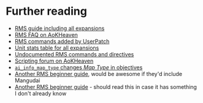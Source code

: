 # Further reading

- [RMS guide including all expansions](http://aok.heavengames.com/blacksmith/showfile.php?fileid=12178)
- [RMS FAQ on AoKHeaven](http://aok.heavengames.com/cgi-bin/forums/display.cgi?action=ct&f=28,42485,,30)
- [RMS commands added by UserPatch](http://userpatch.aiscripters.net/reference.html)
- [Unit stats table for all expansions](http://aok.heavengames.com/university/game-info/stat-tables/units-table/)
- [Undocumented RMS commands and directives](http://aok.heavengames.com/cgi-bin/forums/display.cgi?action=ct&f=28,40974,,all)
- [Scripting forum on AoKHeaven](http://aok.heavengames.com/cgi-bin/forums/display.cgi?action=t&fn=28&f=28,,0,0)
- [`ai_info_map_type` changes _Map Type_ in objectives](https://www.aoezone.net/threads/rms-need-help-with-making-custom-ai_info_map_type-name-0-0-1-in-objectives-window.138253/)
- [Another RMS beginner guide](https://www.moddb.com/games/age-of-empires-2-the-conquerors/tutorials/installation-of-maps-and-random-map-scripts), would be awesome if they'd include Mangudai
- [Another RMS beginner guide](http://www.yantri.net/aoe/rms.html) - should read this in case it has something I don't already know
